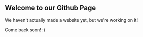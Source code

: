 ## Welcome to our Github Page

We haven't actually made a website yet, but we're working on it!

Come back soon! :) 
